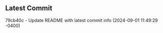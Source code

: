 
## Latest Commit
79cb40c - Update README with latest commit info (2024-09-01 11:49:29 -0400) <Yunxi-Zhou>
